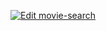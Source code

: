 [![Edit movie-search](https://codesandbox.io/static/img/play-codesandbox.svg)](https://codesandbox.io/s/movie-search-gyhif?fontsize=14&hidenavigation=1&theme=dark)